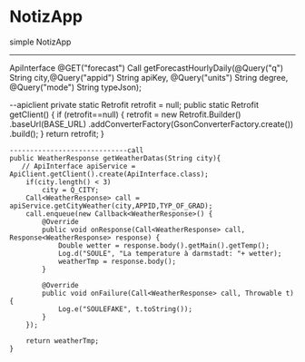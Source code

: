 # NotizApp
simple NotizApp

















-----------------------------------
ApiInterface
@GET("forecast")
    Call<WeatherResponse> getForecastHourlyDaily(@Query("q") String city,@Query("appid") String apiKey, @Query("units") String degree, @Query("mode") String typeJson);


--apiclient
private static Retrofit retrofit = null;
public static Retrofit getClient() {
        if (retrofit==null) {
            retrofit = new Retrofit.Builder()
                    .baseUrl(BASE_URL)
                    .addConverterFactory(GsonConverterFactory.create())
                    .build();
        }
        return retrofit;
    }
    
    -----------------------------call
    public WeatherResponse getWeatherDatas(String city){
       // ApiInterface apiService = ApiClient.getClient().create(ApiInterface.class);
        if(city.length() < 3)
            city = Q_CITY;
        Call<WeatherResponse> call = apiService.getCityWeather(city,APPID,TYP_OF_GRAD);
        call.enqueue(new Callback<WeatherResponse>() {
            @Override
            public void onResponse(Call<WeatherResponse> call, Response<WeatherResponse> response) {
                Double wetter = response.body().getMain().getTemp();
                Log.d("SOULE", "La temperature à darmstadt: "+ wetter);
                weatherTmp = response.body();
            }

            @Override
            public void onFailure(Call<WeatherResponse> call, Throwable t) {
                Log.e("SOULEFAKE", t.toString());
            }
        });

        return weatherTmp;
    }
